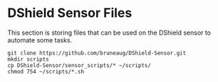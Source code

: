# DShield Sensor Files
This section is storing files that can be used on the DShield sensor to automate some tasks.

````
git clone https://github.com/bruneaug/DShield-Sensor.git
mkdir scripts 
cp DShield-Sensor/sensor_scripts/* ~/scripts/
chmod 754 ~/scripts/*.sh
````
